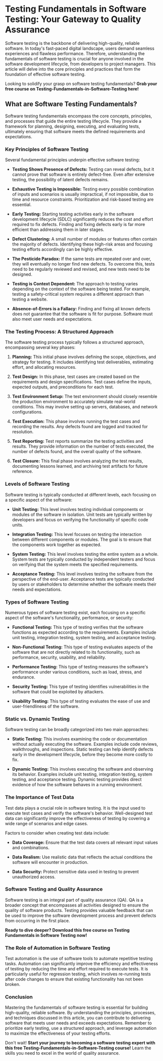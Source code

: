 # Testing Fundamentals in Software Testing: Your Gateway to Quality Assurance

Software testing is the backbone of delivering high-quality, reliable software. In today's fast-paced digital landscape, users demand seamless experiences and flawless performance. Therefore, understanding the fundamentals of software testing is crucial for anyone involved in the software development lifecycle, from developers to project managers. This article will delve into the core principles and practices that form the foundation of effective software testing.

Looking to solidify your grasp on software testing fundamentals? **Grab your free course on Testing-Fundamentals-in-Software-Testing here!**

## What are Software Testing Fundamentals?

Software testing fundamentals encompass the core concepts, principles, and processes that guide the entire testing lifecycle. They provide a framework for planning, designing, executing, and evaluating tests, ultimately ensuring that software meets the defined requirements and expectations.

### Key Principles of Software Testing

Several fundamental principles underpin effective software testing:

*   **Testing Shows Presence of Defects:** Testing can reveal defects, but it cannot prove that software is entirely defect-free. Even after extensive testing, the possibility of latent defects remains.

*   **Exhaustive Testing is Impossible:** Testing every possible combination of inputs and scenarios is usually impractical, if not impossible, due to time and resource constraints. Prioritization and risk-based testing are essential.

*   **Early Testing:** Starting testing activities early in the software development lifecycle (SDLC) significantly reduces the cost and effort required to fix defects. Finding and fixing defects early is far more efficient than addressing them in later stages.

*   **Defect Clustering:** A small number of modules or features often contain the majority of defects. Identifying these high-risk areas and focusing testing efforts accordingly can be highly effective.

*   **The Pesticide Paradox:** If the same tests are repeated over and over, they will eventually no longer find new defects. To overcome this, tests need to be regularly reviewed and revised, and new tests need to be designed.

*   **Testing is Context Dependent:** The approach to testing varies depending on the context of the software being tested. For example, testing a safety-critical system requires a different approach than testing a website.

*   **Absence-of-Errors is a Fallacy:** Finding and fixing all known defects does not guarantee that the software is fit for purpose. Software must also meet user needs and expectations.

### The Testing Process: A Structured Approach

The software testing process typically follows a structured approach, encompassing several key phases:

1.  **Planning:** This initial phase involves defining the scope, objectives, and strategy for testing. It includes identifying test deliverables, estimating effort, and allocating resources.

2.  **Test Design:** In this phase, test cases are created based on the requirements and design specifications. Test cases define the inputs, expected outputs, and preconditions for each test.

3.  **Test Environment Setup:** The test environment should closely resemble the production environment to accurately simulate real-world conditions. This may involve setting up servers, databases, and network configurations.

4.  **Test Execution:** This phase involves running the test cases and recording the results. Any defects found are logged and tracked for resolution.

5.  **Test Reporting:** Test reports summarize the testing activities and results. They provide information on the number of tests executed, the number of defects found, and the overall quality of the software.

6.  **Test Closure:** This final phase involves analyzing the test results, documenting lessons learned, and archiving test artifacts for future reference.

### Levels of Software Testing

Software testing is typically conducted at different levels, each focusing on a specific aspect of the software:

*   **Unit Testing:** This level involves testing individual components or modules of the software in isolation. Unit tests are typically written by developers and focus on verifying the functionality of specific code units.

*   **Integration Testing:** This level focuses on testing the interaction between different components or modules. The goal is to ensure that the components work together as expected.

*   **System Testing:** This level involves testing the entire system as a whole. System tests are typically conducted by independent testers and focus on verifying that the system meets the specified requirements.

*   **Acceptance Testing:** This level involves testing the software from the perspective of the end-user. Acceptance tests are typically conducted by users or stakeholders to determine whether the software meets their needs and expectations.

### Types of Software Testing

Numerous types of software testing exist, each focusing on a specific aspect of the software's functionality, performance, or security:

*   **Functional Testing:** This type of testing verifies that the software functions as expected according to the requirements. Examples include unit testing, integration testing, system testing, and acceptance testing.

*   **Non-Functional Testing:** This type of testing evaluates aspects of the software that are not directly related to its functionality, such as performance, security, usability, and reliability.

*   **Performance Testing:** This type of testing measures the software's performance under various conditions, such as load, stress, and endurance.

*   **Security Testing:** This type of testing identifies vulnerabilities in the software that could be exploited by attackers.

*   **Usability Testing:** This type of testing evaluates the ease of use and user-friendliness of the software.

### Static vs. Dynamic Testing

Software testing can be broadly categorized into two main approaches:

*   **Static Testing:** This involves examining the code or documentation without actually executing the software. Examples include code reviews, walkthroughs, and inspections. Static testing can help identify defects early in the development lifecycle, before they become more costly to fix.

*   **Dynamic Testing:** This involves executing the software and observing its behavior. Examples include unit testing, integration testing, system testing, and acceptance testing. Dynamic testing provides direct evidence of how the software behaves in a running environment.

### The Importance of Test Data

Test data plays a crucial role in software testing. It is the input used to execute test cases and verify the software's behavior. Well-designed test data can significantly improve the effectiveness of testing by covering a wide range of scenarios and edge cases.

Factors to consider when creating test data include:

*   **Data Coverage:** Ensure that the test data covers all relevant input values and combinations.

*   **Data Realism:** Use realistic data that reflects the actual conditions the software will encounter in production.

*   **Data Security:** Protect sensitive data used in testing to prevent unauthorized access.

### Software Testing and Quality Assurance

Software testing is an integral part of quality assurance (QA). QA is a broader concept that encompasses all activities designed to ensure the quality of software products. Testing provides valuable feedback that can be used to improve the software development process and prevent defects from occurring in the first place.

**Ready to dive deeper? Download this free course on Testing Fundamentals in Software Testing now!**

###  The Role of Automation in Software Testing

Test automation is the use of software tools to automate repetitive testing tasks. Automation can significantly improve the efficiency and effectiveness of testing by reducing the time and effort required to execute tests. It is particularly useful for regression testing, which involves re-running tests after code changes to ensure that existing functionality has not been broken.

### Conclusion

Mastering the fundamentals of software testing is essential for building high-quality, reliable software. By understanding the principles, processes, and techniques discussed in this article, you can contribute to delivering software that meets user needs and exceeds expectations. Remember to prioritize early testing, use a structured approach, and leverage automation to maximize the effectiveness of your testing efforts.

Don't wait! **Start your journey to becoming a software testing expert with this free Testing-Fundamentals-in-Software-Testing course!** Learn the skills you need to excel in the world of quality assurance.
